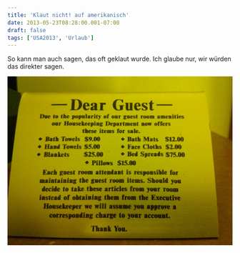 ```yaml
---
title: 'Klaut nicht! auf amerikanisch'
date: 2013-05-23T08:28:00.001-07:00
draft: false
tags: ['USA2013', 'Urlaub']
---
```


So kann man auch sagen, das oft geklaut wurde. Ich glaube nur, wir würden das direkter sagen.

![](/urlaub11to15-images/13/IMG_20130522_203944.jpg)